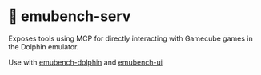 # 🛜 emubench-serv

Exposes tools using MCP for directly interacting with Gamecube games in the Dolphin emulator.

Use with [emubench-dolphin](https://github.com/dwilliams27/emubench-dolphin) and [emubench-ui](https://github.com/dwilliams27/emubench-ui)
